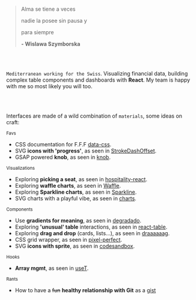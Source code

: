 

<!---
polmoneys/polmoneys is a ✨ special ✨ repository because its `README.md` (this file) appears on your GitHub profile.
You can click the Preview link to take a look at your changes.
--->
<br/>

>Alma se tiene a veces 
>
>nadie la posee sin pausa y
>
>para siempre
>
>**- Wislawa Szymborska**


<br/>
<br/>

`Mediterranean working for the Swiss`. Visualizing financial data, building complex table components and dashboards with **React**. My team is happy with me so most likely you will too. 

<br/>
<br/>

Interfaces are made of a wild combination of `materials`, some ideas on craft: 

<sub>Favs</sub>
- CSS documentation for F.F.F [data-css](https://github.com/polmoneys/data-css).
- SVG **icons with 'progress'**, as seen in [StrokeDashOffset](https://github.com/polmoneys/StrokeDashoffset).
- GSAP powered **knob**, as seen in [knob](https://github.com/polmoneys/knob).

<sub>Visualizations</sub>
- Exploring **picking a seat**, as seen in [hospitality-react](https://github.com/polmoneys/hospitality-react).
- Exploring **waffle charts**, as seen in [Waffle](https://github.com/polmoneys/Waffle).
- Exploring **Sparkline charts**, as seen in [Sparkline](https://github.com/polmoneys/Sparkline).
- SVG charts with a playful vibe, as seen in [charts](https://github.com/polmoneys/charts).

<sub>Components</sub>
- Use **gradients for meaning**, as seen in [degradado](https://github.com/polmoneys/degradado).
- Exploring **'unusual' table** interactions, as seen in [react-table](https://github.com/polmoneys/react-table).
- Exploring **drag and drop** (cards, lists...), as seen in [draaaaaag](https://github.com/polmoneys/draaaaaag).
- CSS grid wrapper, as seen in [pixel-perfect](https://github.com/polmoneys/pixel-perfect).
- SVG **icons with sprite**, as seen in [codesandbox](https://codesandbox.io/s/icon-svg-sprite-jgppz5).

<sub>Hooks</sub>
- **Array mgmt**, as seen in [useT](https://github.com/polmoneys/useT).

<sub>Rants</sub>
- How to have a ~~fun~~ **healthy relationship with Git** as a [gist](https://gist.github.com/polmoneys/28c63f2a8b23b82b4b80378f85dfedf8)


